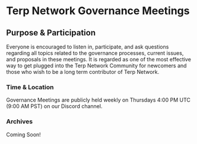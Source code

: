 # Terp Network Governance Meetings 

## Purpose & Participation 
Everyone is encouraged to listen in, participate, and ask questions regarding all topics related to the governance processes, current issues, and proposals in these meetings. It is regarded as one of the most effective way to get plugged into the Terp Network Community for newcomers and those who wish to be a long term contributor of Terp Network.
### Time & Location 
Governance Meetings are publicly held weekly on Thursdays 4:00 PM UTC (9:00 AM PST) on our Discord channel.
### Archives 
Coming Soon!
